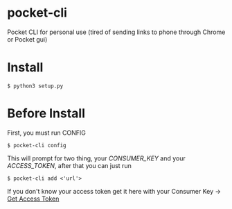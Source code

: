 # pocket-cli
Pocket CLI for personal use (tired of sending links to phone through Chrome or Pocket gui)

# Install

```
$ python3 setup.py
```

# Before Install

First, you must run CONFIG

```
$ pocket-cli config
```

This will prompt for two thing, your *CONSUMER_KEY* and your *ACCESS_TOKEN*, after that you can just run

```
$ pocket-cli add <'url'>
```

If you don't know your access token get it here with your Consumer Key -> [Get Access Token](http://reader.fxneumann.de/plugins/oneclickpocket/auth.php)

